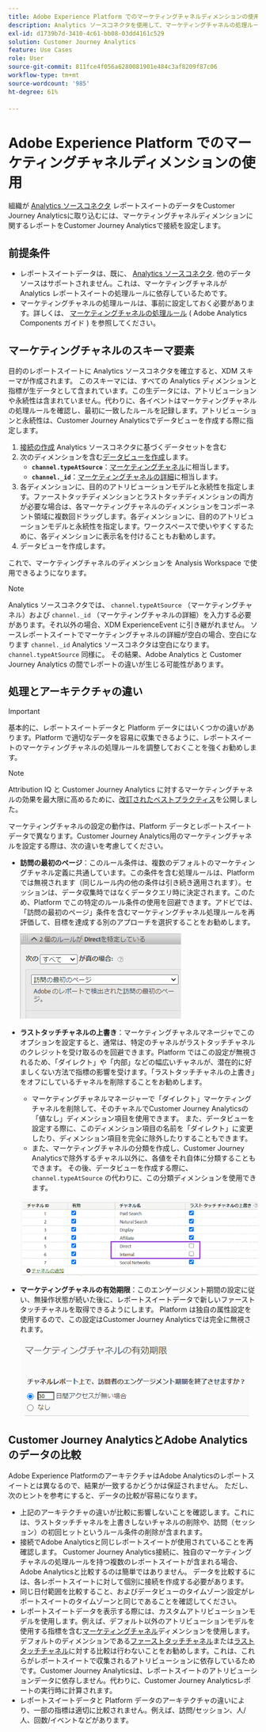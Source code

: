 ```yaml
---
title: Adobe Experience Platform でのマーケティングチャネルディメンションの使用
description: Analytics ソースコネクタを使用して、マーケティングチャネルの処理ルールをAdobe Experience Platformに取り込みます。
exl-id: d1739b7d-3410-4c61-bb08-03dd4161c529
solution: Customer Journey Analytics
feature: Use Cases
role: User
source-git-commit: 811fce4f056a6280081901e484c3af8209f87c06
workflow-type: tm+mt
source-wordcount: '985'
ht-degree: 61%

---
```


# Adobe Experience Platform でのマーケティングチャネルディメンションの使用

組織が [Analytics ソースコネクタ](https://experienceleague.adobe.com/docs/experience-platform/sources/connectors/adobe-applications/analytics.html?lang=ja) レポートスイートのデータをCustomer Journey Analyticsに取り込むには、マーケティングチャネルディメンションに関するレポートをCustomer Journey Analyticsで接続を設定します。

## 前提条件

* レポートスイートデータは、既に、 [Analytics ソースコネクタ](https://experienceleague.adobe.com/docs/experience-platform/sources/connectors/adobe-applications/analytics.html?lang=ja). 他のデータソースはサポートされません。これは、マーケティングチャネルが Analytics レポートスイートの処理ルールに依存しているためです。
* マーケティングチャネルの処理ルールは、事前に設定しておく必要があります。詳しくは、 [マーケティングチャネルの処理ルール](https://experienceleague.adobe.com/docs/analytics/admin/admin-tools/manage-report-suites/edit-report-suite/marketing-channels/c-rules.html?lang=ja) ( Adobe Analytics Components ガイド ) を参照してください。

## マーケティングチャネルのスキーマ要素

目的のレポートスイートに Analytics ソースコネクタを確立すると、XDM スキーマが作成されます。 このスキーマには、すべての Analytics ディメンションと指標が生データとして含まれています。この生データには、アトリビューションや永続性は含まれていません。代わりに、各イベントはマーケティングチャネルの処理ルールを確認し、最初に一致したルールを記録します。アトリビューションと永続性は、Customer Journey Analyticsでデータビューを作成する際に指定します。

1. [接続の作成](/help/connections/create-connection.md) Analytics ソースコネクタに基づくデータセットを含む
2. 次のディメンションを含む[データビューを作成](/help/data-views/create-dataview.md)します。
   * **`channel.typeAtSource`**：[マーケティングチャネル](https://experienceleague.adobe.com/docs/analytics/components/dimensions/marketing-channel.html?lang=ja)に相当します。
   * **`channel._id`**：[マーケティングチャネルの詳細](https://experienceleague.adobe.com/docs/analytics/components/dimensions/marketing-detail.html?lang=ja)に相当します。
3. 各ディメンションに、目的のアトリビューションモデルと永続性を指定します。ファーストタッチディメンションとラストタッチディメンションの両方が必要な場合は、各マーケティングチャネルのディメンションをコンポーネント領域に複数回ドラッグします。各ディメンションに、目的のアトリビューションモデルと永続性を指定します。ワークスペースで使いやすくするために、各ディメンションに表示名を付けることもお勧めします。
4. データビューを作成します。

これで、マーケティングチャネルのディメンションを Analysis Workspace で使用できるようになります。

>[!NOTE]
>
> Analytics ソースコネクタでは、 `channel.typeAtSource` （マーケティングチャネル）および `channel._id` （マーケティングチャネルの詳細）を入力する必要があります。それ以外の場合、XDM ExperienceEvent に引き継がれません。 ソースレポートスイートでマーケティングチャネルの詳細が空白の場合、空白になります `channel._id` Analytics ソースコネクタは空白になります。 `channel.typeAtSource` 同様に。 その結果、Adobe Analytics と Customer Journey Analytics の間でレポートの違いが生じる可能性があります。

## 処理とアーキテクチャの違い

>[!IMPORTANT]
>
>基本的に、レポートスイートデータと Platform データにはいくつかの違いがあります。Platform で適切なデータを容易に収集できるように、レポートスイートのマーケティングチャネルの処理ルールを調整しておくことを強くお勧めします。

>[!NOTE]
>
>Attribution IQ と Customer Journey Analytics に対するマーケティングチャネルの効果を最大限に高めるために、[改訂されたベストプラクティス](https://experienceleague.adobe.com/docs/analytics/components/marketing-channels/mchannel-best-practices.html?lang=ja)を公開しました。

マーケティングチャネルの設定の動作は、Platform データとレポートスイートデータで異なります。Customer Journey Analytics用のマーケティングチャネルを設定する際は、次の違いを考慮してください。

* **訪問の最初のページ**：このルール条件は、複数のデフォルトのマーケティングチャネル定義に共通しています。この条件を含む処理ルールは、Platform では無視されます（同じルール内の他の条件は引き続き適用されます）。セッションは、データ収集時ではなくデータクエリ時に決定されます。このため、Platform でこの特定のルール条件の使用を回避できます。アドビでは、「訪問の最初のページ」条件を含むマーケティングチャネル処理ルールを再評価して、目標を達成する別のアプローチを選択することをお勧めします。

  ![訪問の最初のページ](../assets/first-page-of-visit.png)

* **ラストタッチチャネルの上書き**：マーケティングチャネルマネージャでこのオプションを設定すると、通常は、特定のチャネルがラストタッチチャネルのクレジットを受け取るのを回避できます。Platform ではこの設定が無視されるため、「ダイレクト」や「内部」などの幅広いチャネルが、潜在的に好ましくない方法で指標の影響を受けます。「ラストタッチチャネルの上書き」をオフにしているチャネルを削除することをお勧めします。
   * マーケティングチャネルマネージャーで「ダイレクト」マーケティングチャネルを削除して、そのチャネルでCustomer Journey Analyticsの「値なし」ディメンション項目を使用できます。 また、データビューを設定する際に、このディメンション項目の名前を「ダイレクト」に変更したり、ディメンション項目を完全に除外したりすることもできます。
   * また、マーケティングチャネルの分類を作成し、Customer Journey Analyticsで除外するチャネル以外に、各値をそれ自体に分類することもできます。 その後、データビューを作成する際に、`channel.typeAtSource` の代わりに、この分類ディメンションを使用できます。

  ![ラストタッチチャネルの上書き](../assets/override-last-touch-channel.png)

* **マーケティングチャネルの有効期限**：このエンゲージメント期間の設定に従い、無操作状態が続いた後に、レポートスイートデータで新しいファーストタッチチャネルを取得できるようにします。 Platform は独自の属性設定を使用するので、この設定はCustomer Journey Analyticsでは完全に無視されます。

  ![マーケティングチャネルの有効期限](../assets/marketing-channel-expiration.png)

## Customer Journey AnalyticsとAdobe Analyticsのデータの比較

Adobe Experience PlatformのアーキテクチャはAdobe Analyticsのレポートスイートとは異なるので、結果が一致するかどうかは保証されません。 ただし、次のヒントを参考にすると、データの比較が容易になります。

* 上記のアーキテクチャの違いが比較に影響しないことを確認します。これには、ラストタッチチャネルを上書きしないチャネルの削除や、訪問（セッション）の初回ヒットというルール条件の削除が含まれます。
* 接続でAdobe Analyticsと同じレポートスイートが使用されていることを再確認します。 Customer Journey Analytics接続に、独自のマーケティングチャネルの処理ルールを持つ複数のレポートスイートが含まれる場合、Adobe Analyticsと比較するのは簡単ではありません。 データを比較するには、各レポートスイートに対して個別に接続を作成する必要があります。
* 同じ日付範囲を比較すること、およびデータビューのタイムゾーン設定がレポートスイートのタイムゾーンと同じであることを確認してください。
* レポートスイートデータを表示する際には、カスタムアトリビューションモデルを使用します。例えば、デフォルト以外のアトリビューションモデルを使用する指標を含む[マーケティングチャネル](https://experienceleague.adobe.com/docs/analytics/components/dimensions/marketing-channel.html?lang=ja)ディメンションを使用します。デフォルトのディメンションである[ファーストタッチチャネル](https://experienceleague.adobe.com/docs/analytics/components/dimensions/first-touch-channel.html?lang=ja)または[ラストタッチチャネル](https://experienceleague.adobe.com/docs/analytics/components/dimensions/last-touch-channel.html?lang=ja)に対する比較は行わないことをお勧めします。これは、これらがレポートスイートで収集されるアトリビューションに依存しているためです。Customer Journey Analyticsは、レポートスイートのアトリビューションデータに依存しません。代わりに、Customer Journey Analyticsレポートの実行時に計算されます。
* レポートスイートデータと Platform データのアーキテクチャの違いにより、一部の指標は適切に比較されません。例えば、訪問/セッション、人/人、回数/イベントなどがあります。
